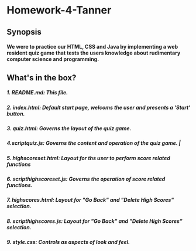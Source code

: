 # Homework-4-Tanner
## Synopsis 
#### We were to practice our HTML, CSS and Java by implementing a web resident quiz game that tests the users knowledge about rudimentary computer science and programming.
## What's in the box?
##### 1. README.md: This file.
##### 2. index.html: Default start page, welcoms the user and presents a 'Start' button.
##### 3. quiz.html: Governs the layout of the quiz game. 
##### 4.scriptquiz.js: Governs the content and operation of the quiz game.                  |
##### 5. highscoreset.html: Layout for ths user to perform score related functions 
##### 6. scripthighscoreset.js: Governs the operation of score related functions.
##### 7. highscores.html: Layout for "Go Back" and "Delete High Scores" selection.
##### 8. scripthighscores.js: Layout for "Go Back" and "Delete High Scores" selection.
##### 9. style.css: Controls as aspects of look and feel. 
